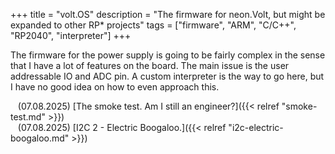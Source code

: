 +++
title = "volt.OS"
description = "The firmware for neon.Volt, but might be expanded to other RP* projects"
tags = ["firmware", "ARM", "C/C++", "RP2040", "interpreter"]
+++

The firmware for the power supply is going to be fairly complex in the sense that I have a lot of features on the board. The main issue is the user addressable IO and ADC pin. A custom interpreter is the way to go here, but I have no good idea on how to even approach this.    


&nbsp;&nbsp;&nbsp;(07.08.2025) [The smoke test. Am I still an engineer?]({{< relref "smoke-test.md" >}})  
&nbsp;&nbsp;&nbsp;(07.08.2025) [I2C 2 - Electric Boogaloo.]({{< relref "i2c-electric-boogaloo.md" >}})

